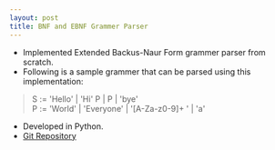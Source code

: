 ```yaml
---
layout: post
title: BNF and EBNF Grammer Parser
---
```


* Implemented  Extended Backus-Naur Form grammer parser from scratch.
* Following is a sample grammer that can be parsed using this implementation:
> S := 'Hello' \| 'Hi' P \| P \| 'bye' <br />
P := 'World' | 'Everyone' | '[A-Za-z0-9]+      ' | 'a'


* Developed in Python.
* [Git Repository](https://github.com/pranayspeed/GrammarParser)
